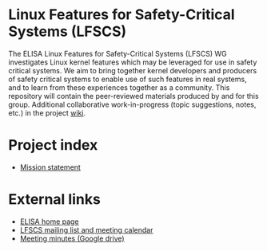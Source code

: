 # Linux Features for Safety-Critical Systems (LFSCS)
The ELISA Linux Features for Safety-Critical Systems (LFSCS) WG investigates Linux kernel features which may be leveraged for use in safety critical systems.  We aim to bring together kernel developers and producers of safety critical systems to enable use of such features in real systems, and to learn from these experiences together as a community.
This repository will contain the peer-reviewed materials produced by and for this group.  Additional collaborative work-in-progress (topic suggestions, notes, etc.) in the project [wiki](https://github.com/coppermanME/wg-LFSCS/blob/main/wiki).

# Project index
  * [Mission statement](https://github.com/coppermanME/wg-LFSCS/blob/main/mission.md)

# External links
  * [ELISA home page](https://elisa.tech)
  * [LFSCS mailing list and meeting calendar](https://lists.elisa.tech/g/linux-features)
  * [Meeting minutes (Google drive)](https://docs.google.com/document/d/15jrJp7p0Ux_oEPOqqK7Rglzs9QNY29wYPSZpOdDfUbY/edit#)
